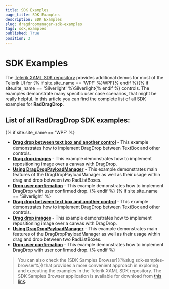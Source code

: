 ```yaml
---
title: SDK Examples
page_title: SDK Examples
description: SDK Examples
slug: dragdropmanager-sdk-examples
tags: sdk,examples
published: True
position: 3
---
```


# SDK Examples

The [Telerik XAML SDK repository](https://github.com/telerik/xaml-sdk/tree/master/) provides additional demos for most of the Telerik UI for {% if site.site_name == 'WPF' %}WPF{% endif %}{% if site.site_name == 'Silverlight' %}Silverlight{% endif %} controls. The examples demonstrate many specific user case scenarios, that might be really helpful. In this article you can find the complete list of all SDK examples for __RadDragDrop__.

## List of all RadDragDrop SDK examples:

{% if site.site_name == 'WPF' %}

* __[Drag drop between text box and another control](https://github.com/telerik/xaml-sdk/tree/master/DragDrop/DragDropBetweenTextBoxAndAnotherControl)__ - This example demonstrates how to implement DragDrop between TextBox and other controls.
* __[Drag drop images](https://github.com/telerik/xaml-sdk/tree/master/DragDrop/DragDropImages)__ - This example demonstrates how to implement repositioning image over a canvas with DragDrop.
* __[Using DragDropPayloadManager](https://github.com/telerik/xaml-sdk/tree/master/DragDrop/DragDropUsingDragDropPayloadManager)__ - 
This example demonstrates main features of the DragDropPayloadManager as well as their usage within drag and drop between two RadListBoxes.
* __[Drop user confirmation](https://github.com/telerik/xaml-sdk/tree/master/DragDrop/DropUserConfirmation)__ - This example demonstrates how to implement DragDrop with user confirmed drop.
{% endif %}
{% if site.site_name == 'Silverlight' %}
* __[Drag drop between text box and another control](https://github.com/telerik/xaml-sdk/tree/master/DragDrop/DragDropBetweenTextBoxAndAnotherControl)__ - This example demonstrates how to implement DragDrop between TextBox and other controls.
* __[Drag drop images](https://github.com/telerik/xaml-sdk/tree/master/DragDrop/DragDropImages)__ - This example demonstrates how to implement repositioning image over a canvas with DragDrop.
* __[Using DragDropPayloadManager](https://github.com/telerik/xaml-sdk/tree/master/DragDrop/DragDropUsingDragDropPayloadManager)__ - 
This example demonstrates main features of the DragDropPayloadManager as well as their usage within drag and drop between two RadListBoxes.
* __[Drop user confirmation](https://github.com/telerik/xaml-sdk/tree/master/DragDrop/DropUserConfirmation)__ - This example demonstrates how to implement DragDrop with user confirmed drop.
{% endif %}

>You can also check the [SDK Samples Browser]({%slug sdk-samples-browser%}) that provides a more convenient approach in exploring and executing the examples in the Telerik XAML SDK repository. The SDK Samples Browser application is available for download from [this link](http://demos.telerik.com/xaml-sdkbrowser/).